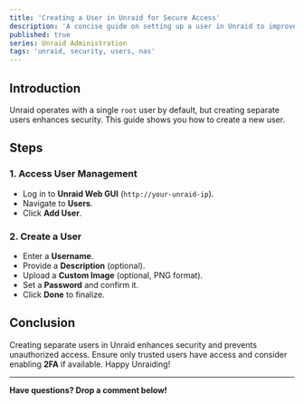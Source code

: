 ```yaml
---
title: 'Creating a User in Unraid for Secure Access'
description: 'A concise guide on setting up a user in Unraid to improve security and access control.'
published: true
series: Unraid Administration
tags: 'unraid, security, users, nas'
---
```


## Introduction

Unraid operates with a single `root` user by default, but creating separate users enhances security. This guide shows you how to create a new user.

## Steps

### 1. Access User Management

- Log in to **Unraid Web GUI** (`http://your-unraid-ip`).
- Navigate to **Users**.
- Click **Add User**.

### 2. Create a User

- Enter a **Username**.
- Provide a **Description** (optional).
- Upload a **Custom Image** (optional, PNG format).
- Set a **Password** and confirm it.
- Click **Done** to finalize.

## Conclusion

Creating separate users in Unraid enhances security and prevents unauthorized access. Ensure only trusted users have access and consider enabling **2FA** if available. Happy Unraiding!

---

**Have questions? Drop a comment below!**
